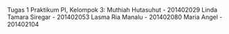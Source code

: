 Tugas 1 Praktikum PI,
Kelompok 3:
Muthiah Hutasuhut - 201402029
Linda Tamara Siregar - 201402053
Lasma Ria Manalu - 201402080
Maria Angel - 201402104

